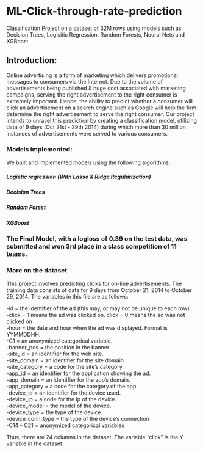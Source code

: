# ML-Click-through-rate-prediction
Classification Project on a dataset of 32M rows using models such as Decision Trees, Logisitic Regression, Random Forests, Neural Nets and XGBoost

## Introduction:
Online advertising is a form of marketing which delivers promotional messages to consumers via the Internet. Due to the volume of advertisements being published & huge cost associated with marketing campaigns, serving the right advertisement to the right consumer is extremely important. Hence, the ability to predict whether a consumer will click an advertisement on a search engine such as Google will help the firm determine the right advertisement to serve the right consumer. Our project intends to unravel this prediction by creating a classification model, utilizing data of 9 days (Oct 21st - 29th 2014) during which more than 30 million instances of advertisements were served to various consumers.

### Models implemented:
We built and implemented models using the following algorithms:

##### Logistic regression (With Lasso & Ridge Regularization)
##### Decision Trees
##### Random Forest
##### XGBoost


### The Final Model, with a logloss of 0.39 on the test data, was submitted and won 3rd place in a class competition of 11 teams.


### More on the dataset

This project involves predicting clicks for on-line advertisements. The training data consists of data for 9 days from October 21, 2014 to October 29, 2014. The variables in this file are as follows:

-id = the identifier of the ad (this may, or may not be unique to each row) <br />
-click = 1 means the ad was clicked on. click = 0 means the ad was not clicked on <br />
-hour = the date and hour when the ad was displayed. Format is YYMMDDHH. <br />
-C1 = an anonymized categorical variable. <br />
-banner_pos = the position in the banner. <br />
-site_id = an identifier for the web site. <br />
-site_domain = an identifier for the site domain <br />
-site_category = a code for the site’s category. <br />
-app_id = an identifier for the application showing the ad. <br />
-app_domain = an identifier for the app’s domain. <br />
-app_category = a code for the category of the app. <br />
-device_id = an identifier for the device used. <br />
-device_ip = a code for the ip of the device. <br />
-device_model = the model of the device. <br />
-device_type = the type of the device. <br />
-device_conn_type = the type of the device’s connection <br />
-C14 – C21 = anonymized categorical variables <br />

Thus, there are 24 columns in the dataset. The variable “click” is the Y-variable in the dataset.
